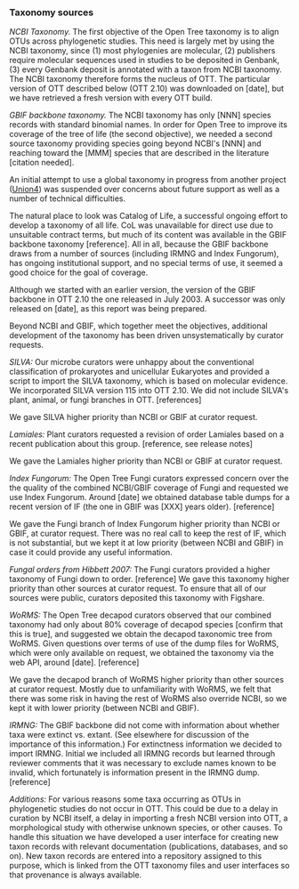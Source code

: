 ### Taxonomy sources

*NCBI Taxonomy.*  The first objective of the Open Tree taxonomy is to
align OTUs across phylogenetic studies.  This need is largely met by
using the NCBI taxonomy, since (1) most phylogenies are molecular, (2)
publishers require molecular sequences used in studies to be deposited
in Genbank, (3) every Genbank deposit is annotated with a taxon from
NCBI taxonomy.  The NCBI taxonomy therefore forms the nucleus of OTT.
The particular version of OTT described below (OTT 2.10) was downloaded on
[date], but we have retrieved a fresh version with every OTT build.

*GBIF backbone taxonomy.*  The NCBI taxonomy has only [NNN] species
records with standard binomial names.  In order for Open Tree to
improve its coverage of the tree of life (the second objective), we
needed a second source taxonomy providing species going beyond NCBI's
[NNN] and reaching toward the [MMM] species that are described in the
literature [citation needed].

An initial attempt to use a global taxonomy in progress from another
project
([Union4](https://web.archive.org/web/20130823172016/http://gnaclr.globalnames.org/classifications))
was suspended over concerns about future support as well as a number
of technical difficulties.

The natural place to look was Catalog of Life, a successful ongoing
effort to develop a taxonomy of all life.  CoL was unavailable for
direct use due to unsuitable contract terms, but much of its content
was available in the GBIF backbone taxonomy [reference].  All in all,
because the GBIF backbone draws from a number of sources (including
IRMNG and Index Fungorum), has ongoing institutional support, and no
special terms of use, it seemed a good choice for the goal of coverage.

Although we started with an earlier version, the version of the GBIF
backbone in OTT 2.10 the one released in July 2003.  A successor was
only released on [date], as this report was being prepared.

Beyond NCBI and GBIF, which together meet the objectives, additional
development of the taxonomy has been driven unsystematically by
curator requests.

*SILVA:* Our microbe curators were unhappy about the conventional
classification of prokaryotes and unicellular Eukaryotes and provided
a script to import the SILVA taxonomy, which is based on molecular
evidence.  We incorporated SILVA version 115 into OTT 2.10.  We did
not include SILVA's plant, animal, or fungi branches in OTT.
[references]

We gave SILVA higher priority than NCBI or GBIF at curator request.

*Lamiales:* Plant curators requested a revision of order Lamiales based
on a recent publication about this group.
[reference, see release notes]

We gave the Lamiales higher priority than NCBI or GBIF at curator request.

*Index Fungorum:* The Open Tree Fungi curators expressed concern over
the the quality of the combined NCBI/GBIF coverage of Fungi and
requested we use Index Fungorum.  Around [date] we obtained database
table dumps for a recent version of IF (the one in GBIF was [XXX]
years older).  [reference]

We gave the Fungi branch of Index Fungorum higher priority than NCBI
or GBIF, at curator request.  There was no real call to keep the rest
of IF, which is not substantial, but we kept it at low priority
(between NCBI and GBIF) in case it could provide any useful
information.

*Fungal orders from Hibbett 2007:* The Fungi curators provided a
higher taxonomy of Fungi down to order.  [reference] We gave this
taxonomy higher priority than other sources at curator request.  To
ensure that all of our sources were public, curators deposited this
taxonomy with Figshare.

*WoRMS:* The Open Tree decapod curators observed that our combined
taxonomy had only about 80% coverage of decapod species [confirm that
this is true], and suggested we obtain the decapod taxonomic tree from
WoRMS.  Given questions over terms of use of the dump files for WoRMS,
which were only available on request, we obtained the taxonomy via the
web API, around [date].  [reference]

We gave the decapod branch of WoRMS higher priority than other sources
at curator request.  Mostly due to unfamiliarity with WoRMS, we felt
that there was some risk in having the rest of WoRMS also override
NCBI, so we kept it with lower priority (between NCBI and GBIF).

*IRMNG:* The GBIF backbone did not come with information about whether
taxa were extinct vs. extant.  (See elsewhere for discussion of the
importance of this information.)  For extinctness information we
decided to import IRMNG.  Initial we included all IRMNG records but
learned through reviewer comments that it was necessary to exclude
names known to be invalid, which fortunately is information present in
the IRMNG dump.  [reference]

*Additions:* For various reasons some taxa occurring as OTUs in
phylogenetic studies do not occur in OTT.  This could be due to a
delay in curation by NCBI itself, a delay in importing a fresh NCBI
version into OTT, a morphological study with otherwise unknown
species, or other causes.  To handle this situation we have developed
a user interface for creating new taxon records with relevant
documentation (publications, databases, and so on).  New taxon records
are entered into a repository assigned to this purpose, which is
linked from the OTT taxonomy files and user interfaces so that
provenance is always available.


